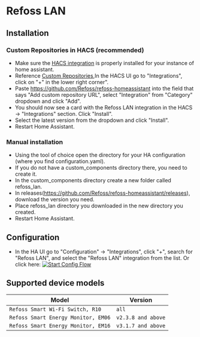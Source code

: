# Refoss LAN

## Installation

### Custom Repositories in HACS (recommended)
- Make sure the [HACS integration](https://hacs.xyz/) is properly installed for your instance of home assistant.
- Reference [Custom Repositories](https://hacs.xyz/docs/faq/custom_repositories),In the HACS UI go to "Integrations", click on "+" in the lower right corner".
- Paste https://github.com/Refoss/refoss-homeassistant into the field that says "Add custom repository URL", select "Integration" from "Category" dropdown and click "Add".
- You should now see a card with the Refoss LAN integration in the HACS -> "Integrations" section. Click "Install".
- Select the latest version from the dropdown and click "Install".
- Restart Home Assistant.

### Manual installation
- Using the tool of choice open the directory for your HA configuration (where you find configuration.yaml).
- If you do not have a custom_components directory there, you need to create it.
- In the custom_components directory create a new folder called refoss_lan.
- In releases(https://github.com/Refoss/refoss-homeassistant/releases), download the version you need.
- Place refoss_lan directory you downloaded in the new directory you created.
- Restart Home Assistant.

## Configuration
- In the HA UI go to "Configuration" -> "Integrations", click "+", search for "Refoss LAN", and select the "Refoss LAN" integration from the list.
  Or click here: [![Start Config Flow](https://my.home-assistant.io/badges/config_flow_start.svg)](https://my.home-assistant.io/redirect/config_flow_start?domain=refoss_lan)

## Supported device models

| Model                               | Version            |             
|-------------------------------------|--------------------|
| `Refoss Smart Wi-Fi Switch, R10`    | `all`              |
| `Refoss Smart Energy Monitor, EM06` | `v2.3.8 and above` |
| `Refoss Smart Energy Monitor, EM16` | `v3.1.7 and above` |

